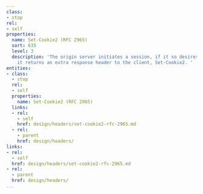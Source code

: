 ```yaml
---
class:
- stop
rel:
- self
properties:
  name: Set-Cookie2 (RFC 2965)
  sort: 635
  level: 3
  description: 'The origin server initiates a session, if it so desires. To do so,
    it returns an extra response header to the client, Set-Cookie2. '
entities:
- class:
  - stop
  rel:
  - self
  properties:
    name: Set-Cookie2 (RFC 2965)
  links:
  - rel:
    - self
    href: design/headers/set-cookie2-rfc-2965.md
  - rel:
    - parent
    href: design/headers/
links:
- rel:
  - self
  href: design/headers/set-cookie2-rfc-2965.md
- rel:
  - parent
  href: design/headers/
...
```


